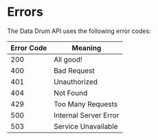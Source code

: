 # Errors

<!--
<aside class="notice">
This error section is stored in a separate file in <code>includes/_errors.md</code>. Slate allows you to optionally separate out your docs into many files...just save them to the <code>includes</code> folder and add them to the top of your <code>index.md</code>'s frontmatter. Files are included in the order listed.
</aside>
-->

The Data Drum API uses the following error codes:

Error Code | Meaning
---------- | -------
200 | All good!
400 | Bad Request
401 | Unauthorized
404 | Not Found
429 | Too Many Requests
500 | Internal Server Error
503 | Service Unavailable
